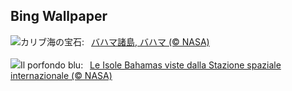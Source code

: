 ## Bing Wallpaper
![](https://www.bing.com/th?id=OHR.BahamasSpace_JA-JP3451367539_UHD.jpg&w=1000)カリブ海の宝石:&nbsp;&ensp;[バハマ諸島, バハマ (© NASA)](https://www.bing.com/th?id=OHR.BahamasSpace_JA-JP3451367539_UHD.jpg)
<br><br/>
![](https://www.bing.com/th?id=OHR.BahamasSpace_IT-IT0834278033_UHD.jpg&w=1000)Il porfondo blu:&nbsp;&ensp;[Le Isole Bahamas viste dalla Stazione spaziale internazionale (© NASA)](https://www.bing.com/th?id=OHR.BahamasSpace_IT-IT0834278033_UHD.jpg)
<br><br/>
